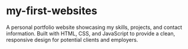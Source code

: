 # my-first-websites
A personal portfolio website showcasing my skills, projects, and contact information. Built with HTML, CSS, and JavaScript to provide a clean, responsive design for potential clients and employers.
